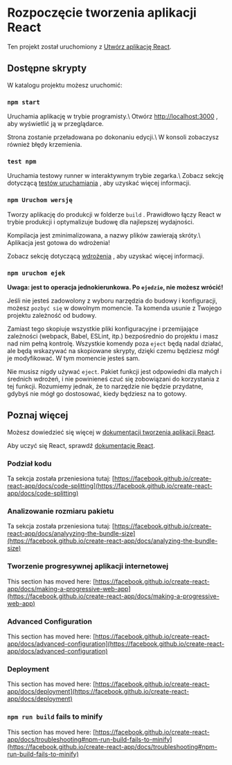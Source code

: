 # Rozpoczęcie tworzenia aplikacji React

Ten projekt został uruchomiony z [Utwórz aplikację React](https://github.com/facebook/create-react-app).

## Dostępne skrypty

W katalogu projektu możesz uruchomić:

### `npm start`

Uruchamia aplikację w trybie programisty.\ Otwórz [http://localhost:3000](http://localhost:3000) , aby wyświetlić ją w przeglądarce.

Strona zostanie przeładowana po dokonaniu edycji.\ W konsoli zobaczysz również błędy krzemienia.

### `test npm`

Uruchamia testowy runner w interaktywnym trybie zegarka.\ Zobacz sekcję dotyczącą [testów uruchamiania](https://facebook.github.io/create-react-app/docs/running-tests) , aby uzyskać więcej informacji.

### `npm Uruchom wersję`

Tworzy aplikację do produkcji w folderze `build` . Prawidłowo łączy React w trybie produkcji i optymalizuje budowę dla najlepszej wydajności.

Kompilacja jest zminimalizowana, a nazwy plików zawierają skróty.\ Aplikacja jest gotowa do wdrożenia!

Zobacz sekcję dotyczącą [wdrożenia](https://facebook.github.io/create-react-app/docs/deployment) , aby uzyskać więcej informacji.

### `npm uruchom ejek`

**Uwaga: jest to operacja jednokierunkowa. Po `ejedzie`, nie możesz wrócić!**

Jeśli nie jesteś zadowolony z wyboru narzędzia do budowy i konfiguracji, możesz `pozbyć się` w dowolnym momencie. Ta komenda usunie z Twojego projektu zależność od budowy.

Zamiast tego skopiuje wszystkie pliki konfiguracyjne i przemijające zależności (webpack, Babel, ESLint, itp.) bezpośrednio do projektu i masz nad nim pełną kontrolę. Wszystkie komendy poza `eject` będą nadal działać, ale będą wskazywać na skopiowane skrypty, dzięki czemu będziesz mógł je modyfikować. W tym momencie jesteś sam.

Nie musisz nigdy używać `eject`. Pakiet funkcji jest odpowiedni dla małych i średnich wdrożeń, i nie powinieneś czuć się zobowiązani do korzystania z tej funkcji. Rozumiemy jednak, że to narzędzie nie będzie przydatne, gdybyś nie mógł go dostosować, kiedy będziesz na to gotowy.

## Poznaj więcej

Możesz dowiedzieć się więcej w [dokumentacji tworzenia aplikacji React](https://facebook.github.io/create-react-app/docs/getting-started).

Aby uczyć się React, sprawdź [dokumentację React](https://reactjs.org/).

### Podział kodu

Ta sekcja została przeniesiona tutaj: [https://facebook.github.io/create-react-app/docs/code-splitting](https://facebook.github.io/create-react-app/docs/code-splitting)

### Analizowanie rozmiaru pakietu

Ta sekcja została przeniesiona tutaj: [https://facebook.github.io/create-react-app/docs/analyyzing-the-bundle-size](https://facebook.github.io/create-react-app/docs/analyzing-the-bundle-size)

### Tworzenie progresywnej aplikacji internetowej

This section has moved here: [https://facebook.github.io/create-react-app/docs/making-a-progressive-web-app](https://facebook.github.io/create-react-app/docs/making-a-progressive-web-app)

### Advanced Configuration

This section has moved here: [https://facebook.github.io/create-react-app/docs/advanced-configuration](https://facebook.github.io/create-react-app/docs/advanced-configuration)

### Deployment

This section has moved here: [https://facebook.github.io/create-react-app/docs/deployment](https://facebook.github.io/create-react-app/docs/deployment)

### `npm run build` fails to minify

This section has moved here: [https://facebook.github.io/create-react-app/docs/troubleshooting#npm-run-build-fails-to-minify](https://facebook.github.io/create-react-app/docs/troubleshooting#npm-run-build-fails-to-minify)
